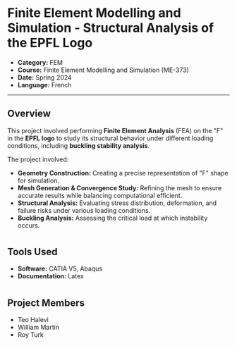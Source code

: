 # Finite Element Modelling and Simulation - Structural Analysis of the EPFL Logo

- **Category:** FEM
- **Course:** Finite Element Modelling and Simulation (ME-373)
- **Date:** Spring 2024
- **Language:** French

---

## Overview

This project involved performing **Finite Element Analysis** (FEA)
on the "F" in the **EPFL logo** to study its structural behavior
under different loading conditions, including **buckling stability
analysis**.

The project involved:

- **Geometry Construction:** Creating a precise representation of
"F" shape for simulation.
- **Mesh Generation & Convergence Study:** Refining the mesh to
ensure accurate results while balancing computational efficient.
- **Structural Analysis:** Evaluating stress distribution, 
deformation, and failure risks under various loading conditions.
- **Buckling Analysis:** Assessing the critical load at which 
instability occurs.

#

## Tools Used

- **Software:** CATIA V5, Abaqus
- **Documentation:** Latex

#

## Project Members

- Teo Halevi
- William Martin 
- Roy Turk

#